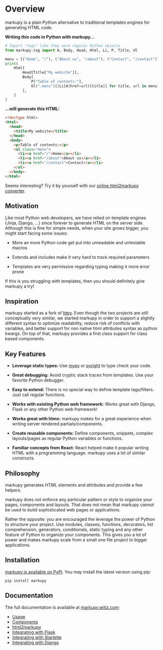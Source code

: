 # Overview

markupy is a plain Python alternative to traditional templates engines for generating HTML code.

**Writing this code in Python with markupy...**

```python
# Import "tags" like they were regular Python objects
from markupy.tag import A, Body, Head, Html, Li, P, Title, Ul

menu = [("Home", "/"), ("About us", "/about"), ("Contact", "/contact")]
print(
    Html[
        Head[Title["My website"]],
        Body[
            P["Table of contents:"],
            Ul(".menu")[(Li[A(href=url)[title]] for title, url in menu)],
        ],
    ]
)
```

**...will generate this HTML:**

```html
<!doctype html>
<html>
  <head>
    <title>My website</title>
  </head>
  <body>
    <p>Table of contents:</p>
    <ul class="menu">
      <li><a href="/">Home</a></li>
      <li><a href="/about">About us</a></li>
      <li><a href="/contact">Contact</a></li>
    </ul>
  </body>
</html>
```

Seems interesting? Try it by yourself with our [online html2markupy converter](https://html2markupy.witiz.com).

## Motivation

Like most Python web developers, we have relied on template engines (Jinja, Django, ...) since forever to generate HTML on the server side. Although this is fine for simple needs, when your site grows bigger, you might start facing some issues:

- More an more Python code get put into unreadable and untestable macros

- Extends and includes make it very hard to track required parameters

- Templates are very permissive regarding typing making it more error prone

If this is you struggling with templates, then you should definitely give markupy a try!

## Inspiration

markupy started as a fork of [htpy](https://htpy.dev). Even though the two projects are still conceptually very similar, we started markupy in order to support a slightly different syntax to optimize readability, reduce risk of conflicts with variables, and better support for non native html attributes syntax as python kwargs. On top of that, markupy provides a first class support for class based components.

## Key Features

- **Leverage static types:** Use [mypy](https://mypy.readthedocs.io/en/stable/) or [pyright](https://github.com/microsoft/pyright) to type check your code.

- **Great debugging:** Avoid cryptic stack traces from templates. Use your favorite Python debugger.

- **Easy to extend:** There is no special way to define template tags/filters. Just call regular functions.

- **Works with existing Python web framework:** Works great with Django, Flask or any other Python web framework!

- **Works great with htmx:** markupy makes for a great experience when writing server rendered partials/components.

- **Create reusable components:** Define components, snippets, complex layouts/pages as regular Python variables or functions.

- **Familiar concepts from React:** React helped make it popular writing HTML with a programming language. markupy uses a lot of similar constructs.

## Philosophy

markupy generates HTML elements and attributes and provide a few helpers.

markupy does not enforce any particular pattern or style to organize
your pages, components and layouts. That does not mean that markupy cannot be used
to build sophisticated web pages or applications.

Rather the opposite: you are encouraged the leverage the power of Python to
structure your project. Use modules, classes, functions, decorators, list
comprehension, generators, conditionals, static typing and any other feature of
Python to organize your components. This gives you a lot of power and makes markupy
scale from a small one file project to bigger applications.


## Installation

[markupy is available on PyPI](https://pypi.org/project/markupy/). You may install the latest version using pip:

```
pip install markupy
```

## Documentation

The full documentation is available at [markupy.witiz.com](https://markupy.witiz.com):

- [Usage](https://markupy.witiz.com/usage/)
- [Components](https://markupy.witiz.com/components/)
- [html2markupy](https://markupy.witiz.com/html2markupy/)
- [Integrating with Flask](https://markupy.witiz.com/flask/)
- [Integrating with Starlette](https://markupy.witiz.com/starlette/)
- [Integrating with Django](https://markupy.witiz.com/django/)